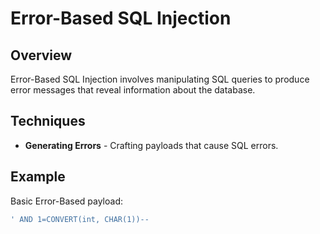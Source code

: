

# Error-Based SQL Injection

## Overview
Error-Based SQL Injection involves manipulating SQL queries to produce error messages that reveal information about the database.

## Techniques
- **Generating Errors** - Crafting payloads that cause SQL errors.

## Example
Basic Error-Based payload:
```sql
' AND 1=CONVERT(int, CHAR(1))--

